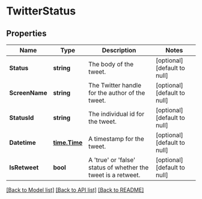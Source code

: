 # TwitterStatus

## Properties
Name | Type | Description | Notes
------------ | ------------- | ------------- | -------------
**Status** | **string** | The body of the tweet. | [optional] [default to null]
**ScreenName** | **string** | The Twitter handle for the author of the tweet. | [optional] [default to null]
**StatusId** | **string** | The individual id for the tweet. | [optional] [default to null]
**Datetime** | [**time.Time**](time.Time.md) | A timestamp for the tweet. | [optional] [default to null]
**IsRetweet** | **bool** | A &#x27;true&#x27; or &#x27;false&#x27; status of whether the tweet is a retweet. | [optional] [default to null]

[[Back to Model list]](../README.md#documentation-for-models) [[Back to API list]](../README.md#documentation-for-api-endpoints) [[Back to README]](../README.md)


